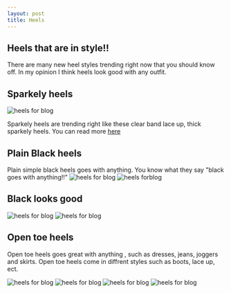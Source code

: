 ```yaml
---
layout: post
title: Heels
---
```


## Heels that are in style!!

There are many new heel styles trending right now that you should know off. In my opinion I think heels look good with any outfit.

## Sparkely heels 
![heels for blog](https://i.pinimg.com/736x/cb/8b/6f/cb8b6f0c38fea3fafe84451612ee3a26.jpg)

Sparkely heels are trending right like these clear band lace up, thick sparkely heels. 
You can read more [here](https://www.aliexpress.com/store/product/NAUSK-2018-Fashion-Women-Sandals-2018-Open-Toe-High-Heels-Shoes-Woman-Clear-Transparent-Summer-Ankle/136994_32867466903.html?spm=a2g1y.12024536.productList_11450875.subject_5)

## Plain Black heels 

Plain simple black heels goes with anything. You know what they say "black goes with anything!!"
![heels for blog](https://www.fsjshoes.com/media/catalog/product/cache/1/image/600x600/602f0fa2c1f0d1ba5e241f914e856ff9/n/j/nj080334.jpg)
![heels forblog](https://i.pinimg.com/originals/b1/ad/2f/b1ad2f3ab846e43274eb965728ae903f.jpg)

## Black looks good
![heels for blog](https://www.justthedesign.com/wp-content/uploads/2015/04/All-Black-Outfit-30.jpg)
![heels for blog](http://outfitideashq.com/wp-content/uploads/2017/01/black-pumps-women-outfit-idea-style-fashion-1.jpg)



## Open toe heels

Open toe heels goes great with anything , such as dresses, jeans, joggers and skirts. Open toe heels come in diffrent styles such as boots, lace up, ect.

![heels for blog](http://picture-cdn.wheretoget.it/rschyk-l-610x610-blake+lively+dress-blake+lively-gossip+girl-black+heels-outfit-floppy+hat-peep+toe+boots-hat-dress.jpg)
![heels for blog](http://glamradar.com/wp-content/uploads/2016/11/1.-black-sweater-with-skirt-and-peep-toe-boots.jpg)
![heels for blog](http://picture-cdn.wheretoget.it/a805bl-l.jpg)
![heels for blog](http://s3cdn-test-lookbooknu.netdna-ssl.com/files/looks/medium/2016/10/06/5035590_DSCF8452.jpg?1475755133)
